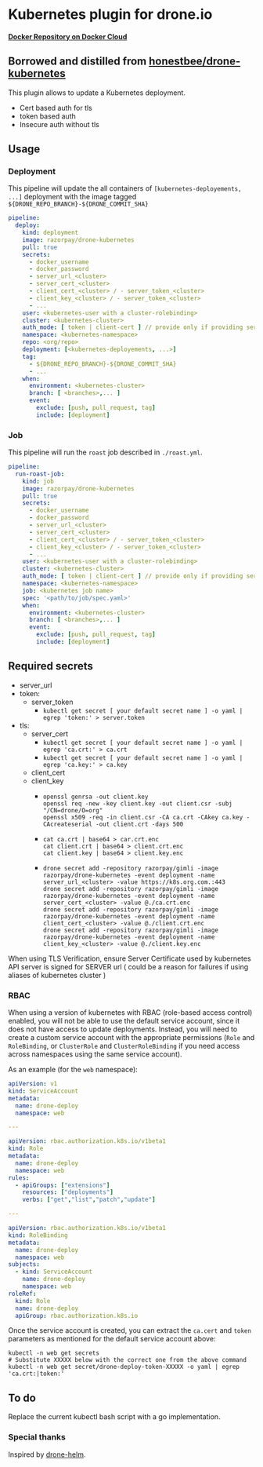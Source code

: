 # Kubernetes plugin for drone.io
#### [Docker Repository on Docker Cloud](https://cloud.docker.com/app/razorpay/repository/docker/razorpay/drone-kubernetes)
## Borrowed and distilled from [honestbee/drone-kubernetes](https://github.com/honestbee/drone-kubernetes)

This plugin allows to update a Kubernetes deployment.
  - Cert based auth for tls
  - token based auth
  - Insecure auth without tls

## Usage

### Deployment
This pipeline will update the all containers of `[kubernetes-deployements, ...]` deployment
with the image tagged `${DRONE_REPO_BRANCH}-${DRONE_COMMIT_SHA}`

```yaml
pipeline:
  deploy:
    kind: deployment
    image: razorpay/drone-kubernetes
    pull: true
    secrets:
      - docker_username
      - docker_password
      - server_url_<cluster>
      - server_cert_<cluster>
      - client_cert_<cluster> / - server_token_<cluster>
      - client_key_<cluster> / - server_token_<cluster>
      - ...
    user: <kubernetes-user with a cluster-rolebinding>
    cluster: <kubernetes-cluster>
    auth_mode: [ token | client-cert ] // provide only if providing server_cert_<cluster>
    namespace: <kubernetes-namespace>
    repo: <org/repo>
    deployment: [<kubernetes-deployements, ...>]
    tag:
      - ${DRONE_REPO_BRANCH}-${DRONE_COMMIT_SHA}
      - ...
    when:
      environment: <kubernetes-cluster>
      branch: [ <branches>,... ]
      event:
        exclude: [push, pull_request, tag]
        include: [deployment]
```

### Job
This pipeline will run the `roast` job described in `./roast.yml`.

```yaml
pipeline:
  run-roast-job:
    kind: job
    image: razorpay/drone-kubernetes
    pull: true
    secrets:
      - docker_username
      - docker_password
      - server_url_<cluster>
      - server_cert_<cluster>
      - client_cert_<cluster> / - server_token_<cluster>
      - client_key_<cluster> / - server_token_<cluster>
      - ...
    user: <kubernetes-user with a cluster-rolebinding>
    cluster: <kubernetes-cluster>
    auth_mode: [ token | client-cert ] // provide only if providing server_cert_<cluster>
    namespace: <kubernetes-namespace>
    job: <kubernetes job name>
    spec: '<path/to/job/spec.yaml>'
    when:
      environment: <kubernetes-cluster>
      branch: [ <branches>,... ]
      event:
        exclude: [push, pull_request, tag]
        include: [deployment]

```

## Required secrets

  - server_url
  - token:
    - server_token
      - `kubectl get secret [ your default secret name ] -o yaml | egrep 'token:' > server.token`
  - tls:
    - server_cert
      - `kubectl get secret [ your default secret name ] -o yaml | egrep 'ca.crt:' > ca.crt`
      - `kubectl get secret [ your default secret name ] -o yaml | egrep 'ca.key:' > ca.key`
    - client_cert
    - client_key
      - ```
        openssl genrsa -out client.key
        openssl req -new -key client.key -out client.csr -subj "/CN=drone/O=org"
        openssl x509 -req -in client.csr -CA ca.crt -CAkey ca.key -CAcreateserial -out client.crt -days 500
        ```
      - ```
        cat ca.crt | base64 > car.crt.enc
        cat client.crt | base64 > client.crt.enc
        cat client.key | base64 > client.key.enc
        ```
      - ```
        drone secret add -repository razorpay/gimli -image razorpay/drone-kubernetes -event deployment -name server_url_<cluster> -value https://k8s.org.com.:443
        drone secret add -repository razorpay/gimli -image razorpay/drone-kubernetes -event deployment -name server_cert_<cluster> -value @./ca.crt.enc
        drone secret add -repository razorpay/gimli -image razorpay/drone-kubernetes -event deployment -name client_cert_<cluster> -value @./client.crt.enc
        drone secret add -repository razorpay/gimli -image razorpay/drone-kubernetes -event deployment -name client_key_<cluster> -value @./client.key.enc
        ```

When using TLS Verification, ensure Server Certificate used by kubernetes API server
is signed for SERVER url ( could be a reason for failures if using aliases of kubernetes cluster )

### RBAC

When using a version of kubernetes with RBAC (role-based access control)
enabled, you will not be able to use the default service account, since it does
not have access to update deployments.  Instead, you will need to create a
custom service account with the appropriate permissions (`Role` and `RoleBinding`, or `ClusterRole` and `ClusterRoleBinding` if you need access across namespaces using the same service account).

As an example (for the `web` namespace):

```yaml
apiVersion: v1
kind: ServiceAccount
metadata:
  name: drone-deploy
  namespace: web

---

apiVersion: rbac.authorization.k8s.io/v1beta1
kind: Role
metadata:
  name: drone-deploy
  namespace: web
rules:
  - apiGroups: ["extensions"]
    resources: ["deployments"]
    verbs: ["get","list","patch","update"]

---

apiVersion: rbac.authorization.k8s.io/v1beta1
kind: RoleBinding
metadata:
  name: drone-deploy
  namespace: web
subjects:
  - kind: ServiceAccount
    name: drone-deploy
    namespace: web
roleRef:
  kind: Role
  name: drone-deploy
  apiGroup: rbac.authorization.k8s.io
```

Once the service account is created, you can extract the `ca.cert` and `token`
parameters as mentioned for the default service account above:

```
kubectl -n web get secrets
# Substitute XXXXX below with the correct one from the above command
kubectl -n web get secret/drone-deploy-token-XXXXX -o yaml | egrep 'ca.crt:|token:'
```

## To do

Replace the current kubectl bash script with a go implementation.

### Special thanks

Inspired by [drone-helm](https://github.com/ipedrazas/drone-helm).
